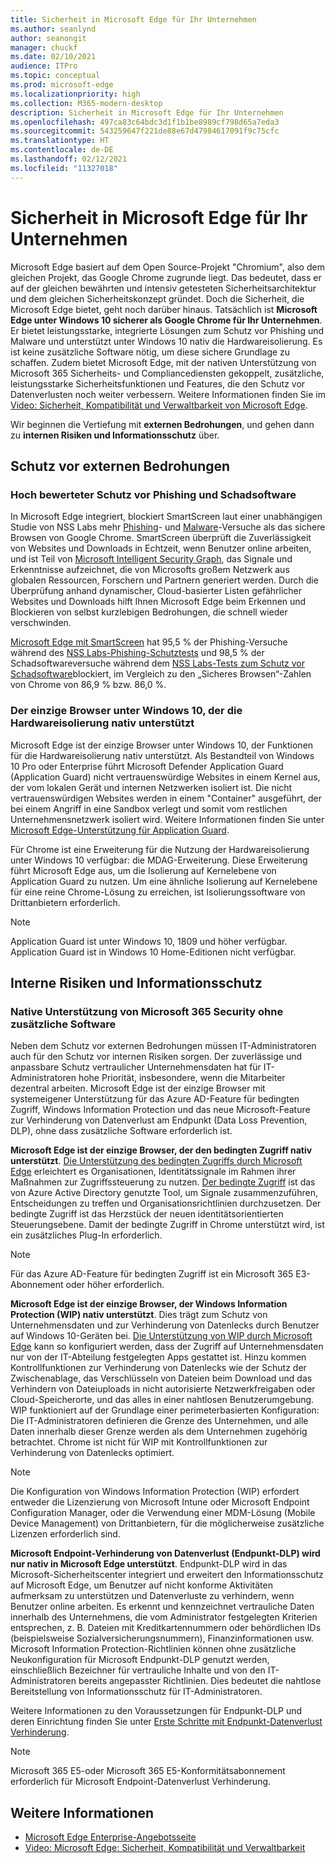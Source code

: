 ```yaml
---
title: Sicherheit in Microsoft Edge für Ihr Unternehmen
ms.author: seanlynd
author: seanongit
manager: chuckf
ms.date: 02/10/2021
audience: ITPro
ms.topic: conceptual
ms.prod: microsoft-edge
ms.localizationpriority: high
ms.collection: M365-modern-desktop
description: Sicherheit in Microsoft Edge für Ihr Unternehmen
ms.openlocfilehash: 497ca83c64bdc3d1f1b1be8989cf798d65a7eda3
ms.sourcegitcommit: 543259647f221de88e67d47984617091f9c75cfc
ms.translationtype: HT
ms.contentlocale: de-DE
ms.lasthandoff: 02/12/2021
ms.locfileid: "11327018"
---
```

# Sicherheit in Microsoft Edge für Ihr Unternehmen

Microsoft Edge basiert auf dem Open Source-Projekt "Chromium", also dem gleichen Projekt, das Google Chrome zugrunde liegt. Das bedeutet, dass er auf der gleichen bewährten und intensiv getesteten Sicherheitsarchitektur und dem gleichen Sicherheitskonzept gründet. Doch die Sicherheit, die Microsoft Edge bietet, geht noch darüber hinaus. Tatsächlich ist **Microsoft Edge unter Windows 10 sicherer als Google Chrome für Ihr Unternehmen**. Er bietet leistungsstarke, integrierte Lösungen zum Schutz vor Phishing und Malware und unterstützt unter Windows 10 nativ die Hardwareisolierung. Es ist keine zusätzliche Software nötig, um diese sichere Grundlage zu schaffen. Zudem bietet Microsoft Edge, mit der nativen Unterstützung von Microsoft 365 Sicherheits- und Compliancediensten gekoppelt, zusätzliche, leistungsstarke Sicherheitsfunktionen und Features, die den Schutz vor Datenverlusten noch weiter verbessern. Weitere Informationen finden Sie im [Video: Sicherheit, Kompatibilität und Verwaltbarkeit von Microsoft Edge](microsoft-edge-video-security-compatibility-manageability.md).

Wir beginnen die Vertiefung mit **externen Bedrohungen**, und gehen dann zu **internen Risiken und Informationsschutz** über.

## Schutz vor externen Bedrohungen

### Hoch bewerteter Schutz vor Phishing und Schadsoftware

In Microsoft Edge integriert, blockiert SmartScreen laut einer unabhängigen Studie von NSS Labs mehr [Phishing](https://edgeconsumerproduction.blob.core.windows.net/hostingdocs/NSS_Labs_Browser_Phishing_Report_Q2_2020.pdf)- und [Malware](https://edgeconsumerproduction.blob.core.windows.net/hostingdocs/NSS_Labs_Browser_Malware_Report_Q2_2020.pdf)-Versuche als das sichere Browsen von Google Chrome. SmartScreen überprüft die Zuverlässigkeit von Websites und Downloads in Echtzeit, wenn Benutzer online arbeiten, und ist Teil von [Microsoft Intelligent Security Graph](https://www.microsoft.com/microsoft-365/windows/intelligent-security), das Signale und Erkenntnisse aufzeichnet, die von Microsofts großem Netzwerk aus globalen Ressourcen, Forschern und Partnern generiert werden. Durch die Überprüfung anhand dynamischer, Cloud-basierter Listen gefährlicher Websites und Downloads hilft Ihnen Microsoft Edge beim Erkennen und Blockieren von selbst kurzlebigen Bedrohungen, die schnell wieder verschwinden.  

[Microsoft Edge mit SmartScreen](https://docs.microsoft.com//DeployEdge/microsoft-edge-security-smartscreen) hat 95,5 % der Phishing-Versuche während des [NSS Labs-Phishing-Schutztests](https://edgeconsumerproduction.blob.core.windows.net/hostingdocs/NSS_Labs_Browser_Phishing_Report_Q2_2020.pdf) und 98,5 % der Schadsoftwareversuche während dem [NSS Labs-Tests zum Schutz vor Schadsoftware](https://edgeconsumerproduction.blob.core.windows.net/hostingdocs/NSS_Labs_Browser_Malware_Report_Q2_2020.pdf)blockiert, im Vergleich zu den „Sicheres Browsen“-Zahlen von Chrome von 86,9 % bzw. 86,0 %.

### Der einzige Browser unter Windows 10, der die Hardwareisolierung nativ unterstützt

Microsoft Edge ist der einzige Browser unter Windows 10, der Funktionen für die Hardwareisolierung nativ unterstützt. Als Bestandteil von Windows 10 Pro oder Enterprise führt Microsoft Defender Application Guard (Application Guard) nicht vertrauenswürdige Websites in einem Kernel aus, der vom lokalen Gerät und internen Netzwerken isoliert ist. Die nicht vertrauenswürdigen Websites werden in einem "Container" ausgeführt, der bei einem Angriff in eine Sandbox verlegt und somit vom restlichen Unternehmensnetzwerk isoliert wird. Weitere Informationen finden Sie unter [Microsoft Edge-Unterstützung für Application Guard](https://docs.microsoft.com/DeployEdge/microsoft-edge-security-windows-defender-application-guard).

Für Chrome ist eine Erweiterung für die Nutzung der Hardwareisolierung unter Windows 10 verfügbar: die MDAG-Erweiterung. Diese Erweiterung führt Microsoft Edge aus, um die Isolierung auf Kernelebene von Application Guard zu nutzen. Um eine ähnliche Isolierung auf Kernelebene für eine reine Chrome-Lösung zu erreichen, ist Isolierungssoftware von Drittanbietern erforderlich.

> [!NOTE]
> Application Guard ist unter Windows 10, 1809 und höher verfügbar. Application Guard ist in Windows 10 Home-Editionen nicht verfügbar.

## Interne Risiken und Informationsschutz

### Native Unterstützung von Microsoft 365 Security ohne zusätzliche Software

Neben dem Schutz vor externen Bedrohungen müssen IT-Administratoren auch für den Schutz vor internen Risiken sorgen. Der zuverlässige und anpassbare Schutz vertraulicher Unternehmensdaten hat für IT-Administratoren hohe Priorität, insbesondere, wenn die Mitarbeiter dezentral arbeiten. Microsoft Edge ist der einzige Browser mit systemeigener Unterstützung für das Azure AD-Feature für bedingten Zugriff, Windows Information Protection und das neue Microsoft-Feature zur Verhinderung von Datenverlust am Endpunkt (Data Loss Prevention, DLP), ohne dass zusätzliche Software erforderlich ist.

**Microsoft Edge ist der einzige Browser, der den bedingten Zugriff nativ unterstützt**. [Die Unterstützung des bedingten Zugriffs durch Microsoft Edge](ms-edge-security-conditional-access.md) erleichtert es Organisationen, Identitätssignale im Rahmen ihrer Maßnahmen zur Zugriffssteuerung zu nutzen. [Der bedingte Zugriff](https://docs.microsoft.com/azure/active-directory/conditional-access/overview) ist das von Azure Active Directory genutzte Tool, um Signale zusammenzuführen, Entscheidungen zu treffen und Organisationsrichtlinien durchzusetzen. Der bedingte Zugriff ist das Herzstück der neuen identitätsorientierten Steuerungsebene. Damit der bedingte Zugriff in Chrome unterstützt wird, ist ein zusätzliches Plug-In erforderlich.

> [!NOTE]
> Für das Azure AD-Feature für bedingten Zugriff ist ein Microsoft 365 E3-Abonnement oder höher erforderlich.

**Microsoft Edge ist der einzige Browser, der Windows Information Protection (WIP) nativ unterstützt**. Dies trägt zum Schutz von Unternehmensdaten und zur Verhinderung von Datenlecks durch Benutzer auf Windows 10-Geräten bei. [Die Unterstützung von WIP durch Microsoft Edge](https://docs.microsoft.com/DeployEdge/microsoft-edge-security-windows-information-protection) kann so konfiguriert werden, dass der Zugriff auf Unternehmensdaten nur von der IT-Abteilung festgelegten Apps gestattet ist. Hinzu kommen Kontrollfunktionen zur Verhinderung von Datenlecks wie der Schutz der Zwischenablage, das Verschlüsseln von Dateien beim Download und das Verhindern von Dateiuploads in nicht autorisierte Netzwerkfreigaben oder Cloud-Speicherorte, und das alles in einer nahtlosen Benutzerumgebung. WIP funktioniert auf der Grundlage einer perimeterbasierten Konfiguration: Die IT-Administratoren definieren die Grenze des Unternehmen, und alle Daten innerhalb dieser Grenze werden als dem Unternehmen zugehörig betrachtet. Chrome ist nicht für WIP mit Kontrollfunktionen zur Verhinderung von Datenlecks optimiert.

> [!NOTE]
> Die Konfiguration von Windows Information Protection (WIP) erfordert entweder die Lizenzierung von Microsoft Intune oder Microsoft Endpoint Configuration Manager, oder die Verwendung einer MDM-Lösung (Mobile Device Management) von Drittanbietern, für die möglicherweise zusätzliche Lizenzen erforderlich sind.

**Microsoft Endpoint-Verhinderung von Datenverlust (Endpunkt-DLP) wird nur nativ in Microsoft Edge unterstützt**. Endpunkt-DLP wird in das Microsoft-Sicherheitscenter integriert und erweitert den Informationsschutz auf Microsoft Edge, um Benutzer auf nicht konforme Aktivitäten aufmerksam zu unterstützen und Datenverluste zu verhindern, wenn Benutzer online arbeiten. Es erkennt und kennzeichnet vertrauliche Daten innerhalb des Unternehmens, die vom Administrator festgelegten Kriterien entsprechen, z. B. Dateien mit Kreditkartennummern oder behördlichen IDs (beispielsweise Sozialversicherungsnummern), Finanzinformationen usw. Microsoft Information Protection-Richtlinien können ohne zusätzliche Neukonfiguration für Microsoft Endpunkt-DLP genutzt werden, einschließlich Bezeichner für vertrauliche Inhalte und von den IT-Administratoren bereits angepasster Richtlinien. Dies bedeutet die nahtlose Bereitstellung von Informationsschutz für IT-Administratoren.

Weitere Informationen zu den Voraussetzungen für Endpunkt-DLP und deren Einrichtung finden Sie unter [Erste Schritte mit Endpunkt-Datenverlust Verhinderung](https://docs.microsoft.com/microsoft-365/compliance/endpoint-dlp-getting-started?view=o365-worldwide&preserve-view=true).

> [!NOTE]
> Microsoft 365 E5-oder Microsoft 365 E5-Konformitätsabonnement erforderlich für Microsoft Endpoint-Datenverlust Verhinderung.

## Weitere Informationen

- [Microsoft Edge Enterprise-Angebotsseite](https://aka.ms/EdgeEnterprise)
- [Video: Microsoft Edge: Sicherheit, Kompatibilität und Verwaltbarkeit](microsoft-edge-video-security-compatibility-manageability.md)
